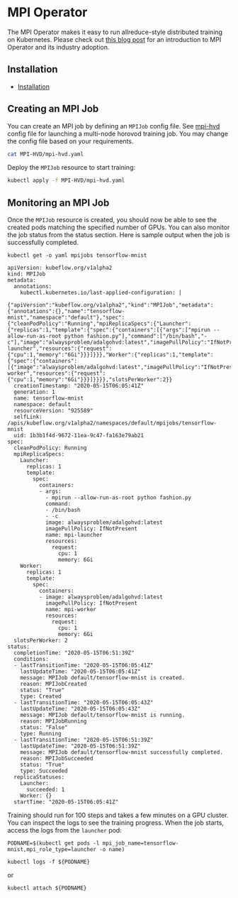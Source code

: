 # MPI Operator

The MPI Operator makes it easy to run allreduce-style distributed training on Kubernetes. Please check out [this blog post](https://medium.com/kubeflow/introduction-to-kubeflow-mpi-operator-and-industry-adoption-296d5f2e6edc) for an introduction to MPI Operator and its industry adoption.

## Installation

- [Installation](https://github.com/kubeflow/mpi-operator/blob/master/README.md)

## Creating an MPI Job

You can create an MPI job by defining an `MPIJob` config file. See [mpi-hvd](./mpi-hvd.yaml) config file for launching a multi-node horovod training job. You may change the config file based on your requirements.

```bash
cat MPI-HVD/mpi-hvd.yaml
```

Deploy the `MPIJob` resource to start training:

```bash
kubectl apply -f MPI-HVD/mpi-hvd.yaml
```

## Monitoring an MPI Job

Once the `MPIJob` resource is created, you should now be able to see the created pods matching the specified number of GPUs. You can also monitor the job status from the status section. Here is sample output when the job is successfully completed.

```
kubectl get -o yaml mpijobs tensorflow-mnist
```

```
apiVersion: kubeflow.org/v1alpha2
kind: MPIJob
metadata:
  annotations:
    kubectl.kubernetes.io/last-applied-configuration: |
      {"apiVersion":"kubeflow.org/v1alpha2","kind":"MPIJob","metadata":{"annotations":{},"name":"tensorflow-mnist","namespace":"default"},"spec":{"cleanPodPolicy":"Running","mpiReplicaSpecs":{"Launcher":{"replicas":1,"template":{"spec":{"containers":[{"args":["mpirun --allow-run-as-root python fashion.py"],"command":["/bin/bash","-c"],"image":"alwaysproblem/adalgohvd:latest","imagePullPolicy":"IfNotPresent","name":"mpi-launcher","resources":{"request":{"cpu":1,"memory":"6Gi"}}}]}}},"Worker":{"replicas":1,"template":{"spec":{"containers":[{"image":"alwaysproblem/adalgohvd:latest","imagePullPolicy":"IfNotPresent","name":"mpi-worker","resources":{"request":{"cpu":1,"memory":"6Gi"}}}]}}}},"slotsPerWorker":2}}
  creationTimestamp: "2020-05-15T06:05:41Z"
  generation: 1
  name: tensorflow-mnist
  namespace: default
  resourceVersion: "925589"
  selfLink: /apis/kubeflow.org/v1alpha2/namespaces/default/mpijobs/tensorflow-mnist
  uid: 1b3b1f4d-9672-11ea-9c47-fa163e79ab21
spec:
  cleanPodPolicy: Running
  mpiReplicaSpecs:
    Launcher:
      replicas: 1
      template:
        spec:
          containers:
          - args:
            - mpirun --allow-run-as-root python fashion.py
            command:
            - /bin/bash
            - -c
            image: alwaysproblem/adalgohvd:latest
            imagePullPolicy: IfNotPresent
            name: mpi-launcher
            resources:
              request:
                cpu: 1
                memory: 6Gi
    Worker:
      replicas: 1
      template:
        spec:
          containers:
          - image: alwaysproblem/adalgohvd:latest
            imagePullPolicy: IfNotPresent
            name: mpi-worker
            resources:
              request:
                cpu: 1
                memory: 6Gi
  slotsPerWorker: 2
status:
  completionTime: "2020-05-15T06:51:39Z"
  conditions:
  - lastTransitionTime: "2020-05-15T06:05:41Z"
    lastUpdateTime: "2020-05-15T06:05:41Z"
    message: MPIJob default/tensorflow-mnist is created.
    reason: MPIJobCreated
    status: "True"
    type: Created
  - lastTransitionTime: "2020-05-15T06:05:43Z"
    lastUpdateTime: "2020-05-15T06:05:43Z"
    message: MPIJob default/tensorflow-mnist is running.
    reason: MPIJobRunning
    status: "False"
    type: Running
  - lastTransitionTime: "2020-05-15T06:51:39Z"
    lastUpdateTime: "2020-05-15T06:51:39Z"
    message: MPIJob default/tensorflow-mnist successfully completed.
    reason: MPIJobSucceeded
    status: "True"
    type: Succeeded
  replicaStatuses:
    Launcher:
      succeeded: 1
    Worker: {}
  startTime: "2020-05-15T06:05:41Z"
```

Training should run for 100 steps and takes a few minutes on a GPU cluster. You can inspect the logs to see the training progress. When the job starts, access the logs from the `launcher` pod:

```
PODNAME=$(kubectl get pods -l mpi_job_name=tensorflow-mnist,mpi_role_type=launcher -o name)
```

```
kubectl logs -f ${PODNAME}
```
or
```
kubectl attach ${PODNAME}
```